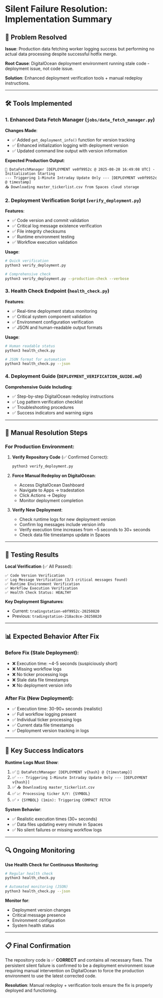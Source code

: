 # Silent Failure Resolution: Implementation Summary

## 🎯 Problem Resolved

**Issue**: Production data fetching worker logging success but performing no actual data processing despite successful hotfix merge.

**Root Cause**: DigitalOcean deployment environment running stale code - deployment issue, not code issue.

**Solution**: Enhanced deployment verification tools + manual redeploy instructions.

---

## 🛠️ Tools Implemented

### 1. Enhanced Data Fetch Manager (`jobs/data_fetch_manager.py`)

**Changes Made**:
- ✅ Added `get_deployment_info()` function for version tracking
- ✅ Enhanced initialization logging with deployment version
- ✅ Updated command line output with version information

**Expected Production Output**:
```
🚀 DataFetchManager [DEPLOYMENT ve0f9952c @ 2025-08-20 16:49:08 UTC] - Initialization Starting
--- Triggering 1-Minute Intraday Update Only --- [DEPLOYMENT ve0f9952c @ timestamp]
📥 Downloading master_tickerlist.csv from Spaces cloud storage
```

### 2. Deployment Verification Script (`verify_deployment.py`)

**Features**:
- ✅ Code version and commit validation
- ✅ Critical log message existence verification
- ✅ File integrity checksums
- ✅ Runtime environment testing
- ✅ Workflow execution validation

**Usage**:
```bash
# Quick verification
python3 verify_deployment.py

# Comprehensive check
python3 verify_deployment.py --production-check --verbose
```

### 3. Health Check Endpoint (`health_check.py`)

**Features**:
- ✅ Real-time deployment status monitoring
- ✅ Critical system component validation
- ✅ Environment configuration verification
- ✅ JSON and human-readable output formats

**Usage**:
```bash
# Human readable status
python3 health_check.py

# JSON format for automation
python3 health_check.py --json
```

### 4. Deployment Guide (`DEPLOYMENT_VERIFICATION_GUIDE.md`)

**Comprehensive Guide Including**:
- ✅ Step-by-step DigitalOcean redeploy instructions
- ✅ Log pattern verification checklist
- ✅ Troubleshooting procedures
- ✅ Success indicators and warning signs

---

## 🔧 Manual Resolution Steps

### For Production Environment:

1. **Verify Repository Code** (✅ Confirmed Correct):
   ```bash
   python3 verify_deployment.py
   ```

2. **Force Manual Redeploy on DigitalOcean**:
   - Access DigitalOcean Dashboard
   - Navigate to Apps → tradestation
   - Click Actions → Deploy
   - Monitor deployment completion

3. **Verify New Deployment**:
   - Check runtime logs for new deployment version
   - Confirm log messages include version info
   - Verify execution time increases from ~5 seconds to 30+ seconds
   - Check data file timestamps update in Spaces

---

## 🧪 Testing Results

**Local Verification** (✅ All Passed):
```
✅ Code Version Verification
✅ Log Message Verification (3/3 critical messages found)
✅ Runtime Environment Verification  
✅ Workflow Execution Verification
✅ Health Check Status: HEALTHY
```

**Key Deployment Signatures**:
- Current: `tradingstation-e0f9952c-20250820`
- Previous: `tradingstation-218ac8ce-20250820`

---

## 📊 Expected Behavior After Fix

### Before Fix (Stale Deployment):
- ❌ Execution time: ~4-5 seconds (suspiciously short)
- ❌ Missing workflow logs
- ❌ No ticker processing logs
- ❌ Stale data file timestamps
- ❌ No deployment version info

### After Fix (New Deployment):
- ✅ Execution time: 30-90+ seconds (realistic)
- ✅ Full workflow logging present
- ✅ Individual ticker processing logs
- ✅ Current data file timestamps
- ✅ Deployment version tracking in logs

---

## 🚨 Key Success Indicators

**Runtime Logs Must Show**:
1. ✅ `🚀 DataFetchManager [DEPLOYMENT v{hash} @ {timestamp}]`
2. ✅ `--- Triggering 1-Minute Intraday Update Only --- [DEPLOYMENT v{hash}]`
3. ✅ `📥 Downloading master_tickerlist.csv`
4. ✅ `📈 Processing ticker X/Y: {SYMBOL}`
5. ✅ `⚡ {SYMBOL} (1min): Triggering COMPACT FETCH`

**System Behavior**:
- ✅ Realistic execution times (30+ seconds)
- ✅ Data files updating every minute in Spaces
- ✅ No silent failures or missing workflow logs

---

## 🔍 Ongoing Monitoring

**Use Health Check for Continuous Monitoring**:
```bash
# Regular health check
python3 health_check.py

# Automated monitoring (JSON)
python3 health_check.py --json
```

**Monitor for**:
- Deployment version changes
- Critical message presence
- Environment configuration
- System health status

---

## 📋 Final Confirmation

The repository code is ✅ **CORRECT** and contains all necessary fixes. The persistent silent failure is confirmed to be a deployment environment issue requiring manual intervention on DigitalOcean to force the production environment to use the latest corrected code.

**Resolution**: Manual redeploy + verification tools ensure the fix is properly deployed and functioning.